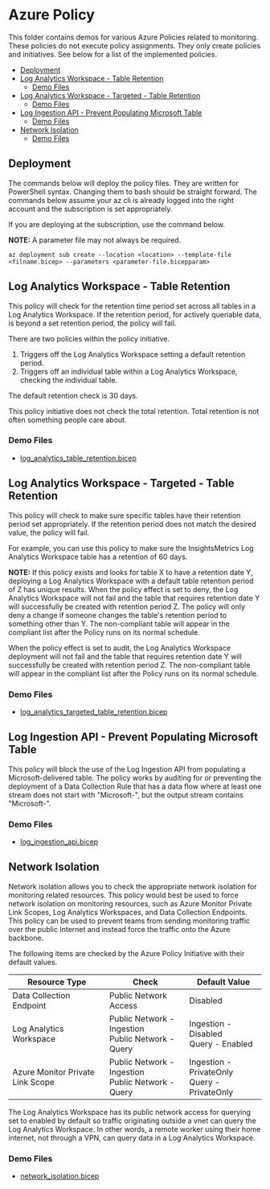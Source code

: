 # Azure Policy

This folder contains demos for various Azure Policies related to monitoring. These policies do not execute policy assignments. They only create policies and initiatives. See below for a list of the implemented policies.

- [Deployment](#deployment)
- [Log Analytics Workspace - Table Retention](#log-analytics-workspace---table-retention)
  - [Demo Files](#demo-files)
- [Log Analytics Workspace - Targeted - Table Retention](#log-analytics-workspace---targeted---table-retention)
  - [Demo Files](#demo-files-1)
- [Log Ingestion API - Prevent Populating Microsoft Table](#log-ingestion-api---prevent-populating-microsoft-table)
  - [Demo Files](#demo-files-2)
- [Network Isolation](#network-isolation)
  - [Demo Files](#demo-files-3)


## Deployment

The commands below will deploy the policy files. They are written for PowerShell syntax. Changing them to bash should be straight forward. The commands below assume your az cli is already logged into the right account and the subscription is set appropriately.

If you are deploying at the subscription, use the command below.

__NOTE:__ A parameter file may not always be required.

```pwsh
az deployment sub create --location <location> --template-file <filname.bicep> --parameters <parameter-file.bicepparam>
```

## Log Analytics Workspace - Table Retention

This policy will check for the retention time period set across all tables in a Log Analytics Workspace. If the retention period, for actively queriable data, is beyond a set retention period, the policy will fail.

There are two policies within the policy initiative.

1. Triggers off the Log Analytics Workspace setting a default retention period.
2. Triggers off an individual table within a Log Analytics Workspace, checking the individual table.

The default retention check is 30 days.

This policy initiative does not check the total retention. Total retention is not often something people care about.

### Demo Files

- [log_analytics_table_retention.bicep](./log_analytics_table_retention.bicep)

## Log Analytics Workspace - Targeted - Table Retention

This policy will check to make sure specific tables have their retention period set appropriately. If the retention period does not match the desired value, the policy will fail.

For example, you can use this policy to make sure the InsightsMetrics Log Analytics Workspace table has a retention of 60 days. 

__NOTE:__ If this policy exists and looks for table X to have a retention date Y, deploying a Log Analytics Workspace with a default table retention period of Z has unique results. When the policy effect is set to deny, the Log Analytics Workspace will not fail and the table that requires retention date Y will successfully be created with retention period Z. The policy will only deny a change if someone changes the table's retention period to something other than Y. The non-compliant table will appear in the compliant list after the Policy runs on its normal schedule.

When the policy effect is set to audit, the Log Analytics Workspace deployment will not fail and the table that requires retention date Y will successfully be created with retention period Z. The non-compliant table will appear in the compliant list after the Policy runs on its normal schedule.

### Demo Files

- [log_analytics_targeted_table_retention.bicep](./log_analytics_targeted_table_retention.bicep)

## Log Ingestion API - Prevent Populating Microsoft Table

This policy will block the use of the Log Ingestion API from populating a Microsoft-delivered table. The policy works by auditing for or preventing the deployment of a Data Collection Rule that has a data flow where at least one stream does not start with "Microsoft-", but the output stream contains "Microsoft-".

### Demo Files

- [log_ingestion_api.bicep](./log_ingestion_api.bicep)

## Network Isolation

Network isolation allows you to check the appropriate network isolation for monitoring related resources. This policy would best be used to force network isolation on monitoring resources, such as Azure Monitor Private Link Scopes, Log Analytics Workspaces, and Data Collection Endpoints. This policy can be used to prevent teams from sending monitoring traffic over the public Internet and instead force the traffic onto the Azure backbone.

The following items are checked by the Azure Policy Initiative with their default values.

| Resource Type | Check | Default Value |
|---|---|---|
| Data Collection Endpoint | Public Network Access | Disabled |
| Log Analytics Workspace | Public Network - Ingestion</br>Public Network - Query | Ingestion - Disabled</br>Query - Enabled |
| Azure Monitor Private Link Scope | Public Network - Ingestion</br>Public Network - Query  | Ingestion - PrivateOnly</br>Query - PrivateOnly |

The Log Analytics Workspace has its public network access for querying set to enabled by default so traffic originating outside a vnet can query the Log Analytics Workspace. In other words, a remote worker using their home internet, not through a VPN, can query data in a Log Analytics Workspace.

### Demo Files

- [network_isolation.bicep](./network_isolation.bicep)
